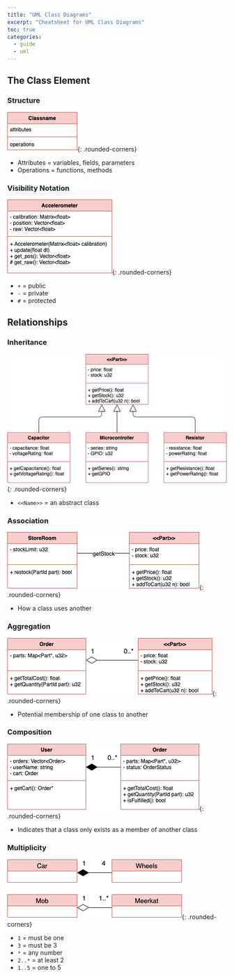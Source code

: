 ```yaml
---
title: "UML Class Diagrams"
excerpt: "Cheatsheet for UML Class Diagrams"
toc: true
categories:
  - guide
  - uml
---
```


## The Class Element

### Structure

![](/assets/images/posts/guides/umlClass/000-structure.png){: .rounded-corners}

* Attributes = variables, fields, parameters
* Operations = functions, methods

### Visibility Notation

![](/assets/images/posts/guides/umlClass/001-visibility.png){: .rounded-corners}

* `+` = public
* `-` = private
* `#` = protected

## Relationships

### Inheritance

![](/assets/images/posts/guides/umlClass/100-inheritance.png){: .rounded-corners}

* `<<Name>>` = an abstract class

### Association

![](/assets/images/posts/guides/umlClass/101-association.png){: .rounded-corners}

* How a class uses another

### Aggregation

![](/assets/images/posts/guides/umlClass/102-aggregation.png){: .rounded-corners}

* Potential membership of one class to another

### Composition

![](/assets/images/posts/guides/umlClass/103-composition.png){: .rounded-corners}

* Indicates that a class only exists as a member of another class

### Multiplicity

![](/assets/images/posts/guides/umlClass/104-multiplicity.png){: .rounded-corners}

* `1` = must be one
* `3` = must be 3
* `*` = any number
* `2..*` = at least 2
* `1..5` = one to 5



